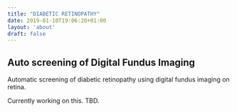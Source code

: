 ```yaml
---
title: "DIABETIC RETINOPATHY"
date: 2019-01-10T19:06:20+01:00
layout: 'about'
draft: false
---
```


## Auto screening of Digital Fundus Imaging

Automatic screening of diabetic retinopathy using digital fundus imaging on retina.

Currently working on this. TBD.
